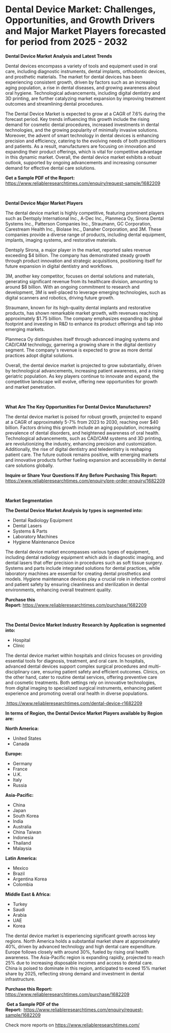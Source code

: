 <p><h1>Dental Device Market: Challenges, Opportunities, and Growth Drivers and Major Market Players forecasted for period from 2025 - 2032</h1></p><p><strong>Dental Device Market Analysis and Latest Trends</strong></p>
<p><p>Dental devices encompass a variety of tools and equipment used in oral care, including diagnostic instruments, dental implants, orthodontic devices, and prosthetic materials. The market for dental devices has been experiencing consistent growth, driven by factors such as an increasing aging population, a rise in dental diseases, and growing awareness about oral hygiene. Technological advancements, including digital dentistry and 3D printing, are further catalyzing market expansion by improving treatment outcomes and streamlining dental procedures.</p><p>The Dental Device Market is expected to grow at a CAGR of 7.6% during the forecast period. Key trends influencing this growth include the rising demand for cosmetic dental procedures, increased investments in dental technologies, and the growing popularity of minimally invasive solutions. Moreover, the advent of smart technology in dental devices is enhancing precision and efficiency, catering to the evolving needs of both practitioners and patients. As a result, manufacturers are focusing on innovation and expanding their product offerings, which is vital for competitive advantage in this dynamic market. Overall, the dental device market exhibits a robust outlook, supported by ongoing advancements and increasing consumer demand for effective dental care solutions.</p></p>
<p><strong>Get a Sample PDF of the Report:&nbsp;</strong> <a href="https://www.reliableresearchtimes.com/enquiry/request-sample/1682209?utm_campaign=3297&utm_medium=2&utm_source=Github&utm_content=ia&utm_term=24032025&utm_id=dental-device">https://www.reliableresearchtimes.com/enquiry/request-sample/1682209</a></p>
<p>&nbsp;</p>
<p><strong>Dental Device Major Market Players</strong></p>
<p><p>The dental device market is highly competitive, featuring prominent players such as Dentsply International Inc., A-Dec Inc., Planmeca Oy, Sirona Dental Systems Inc., Patterson Companies Inc., Straumann, GC Corporation, Carestream Health Inc., Biolase Inc., Danaher Corporation, and 3M. These companies provide a diverse range of products, including dental equipment, implants, imaging systems, and restorative materials.</p><p>Dentsply Sirona, a major player in the market, reported sales revenue exceeding $4 billion. The company has demonstrated steady growth through product innovation and strategic acquisitions, positioning itself for future expansion in digital dentistry and workflows. </p><p>3M, another key competitor, focuses on dental solutions and materials, generating significant revenue from its healthcare division, amounting to around $8 billion. With an ongoing commitment to research and development, 3M is well-placed to leverage emerging technologies, such as digital scanners and robotics, driving future growth.</p><p>Straumann, known for its high-quality dental implants and restorative products, has shown remarkable market growth, with revenues reaching approximately $1.75 billion. The company emphasizes expanding its global footprint and investing in R&D to enhance its product offerings and tap into emerging markets.</p><p>Planmeca Oy distinguishes itself through advanced imaging systems and CAD/CAM technology, garnering a growing share in the digital dentistry segment. The company's revenue is expected to grow as more dental practices adopt digital solutions.</p><p>Overall, the dental device market is projected to grow substantially, driven by technological advancements, increasing patient awareness, and a rising geriatric population. As key players continue to innovate and expand, the competitive landscape will evolve, offering new opportunities for growth and market penetration.</p></p>
<p>&nbsp;</p>
<p><strong>What Are The Key Opportunities For Dental Device Manufacturers?</strong></p>
<p><p>The dental device market is poised for robust growth, projected to expand at a CAGR of approximately 5-7% from 2023 to 2030, reaching over $40 billion. Factors driving this growth include an aging population, increasing prevalence of dental disorders, and heightened awareness of oral health. Technological advancements, such as CAD/CAM systems and 3D printing, are revolutionizing the industry, enhancing precision and customization. Additionally, the rise of digital dentistry and teledentistry is reshaping patient care. The future outlook remains positive, with emerging markets and innovative products further fueling expansion and accessibility in dental care solutions globally.</p></p>
<p><strong>Inquire or Share Your Questions If Any Before Purchasing This Report:</strong> <a href="https://www.reliableresearchtimes.com/enquiry/pre-order-enquiry/1682209?utm_campaign=3297&utm_medium=2&utm_source=Github&utm_content=ia&utm_term=24032025&utm_id=dental-device">https://www.reliableresearchtimes.com/enquiry/pre-order-enquiry/1682209</a></p>
<p>&nbsp;</p>
<p><strong>Market Segmentation</strong></p>
<p><strong>The Dental Device Market Analysis by types is segmented into:</strong></p>
<p><ul><li>Dental Radiology Equipment</li><li>Dental Lasers</li><li>Systems & Parts</li><li>Laboratory Machines</li><li>Hygiene Maintenance Device</li></ul></p>
<p><p>The dental device market encompasses various types of equipment, including dental radiology equipment which aids in diagnostic imaging, and dental lasers that offer precision in procedures such as soft tissue surgery. Systems and parts include integrated solutions for dental practices, while laboratory machines are essential for creating dental prosthetics and models. Hygiene maintenance devices play a crucial role in infection control and patient safety by ensuring cleanliness and sterilization in dental environments, enhancing overall treatment quality.</p></p>
<p><strong>Purchase this Report:&nbsp;</strong><a href="https://www.reliableresearchtimes.com/purchase/1682209?utm_campaign=3297&utm_medium=2&utm_source=Github&utm_content=ia&utm_term=24032025&utm_id=dental-device">https://www.reliableresearchtimes.com/purchase/1682209</a></p>
<p>&nbsp;</p>
<p><strong>The Dental Device Market Industry Research by Application is segmented into:</strong></p>
<p><ul><li>Hospital</li><li>Clinic</li></ul></p>
<p><p>The dental device market within hospitals and clinics focuses on providing essential tools for diagnosis, treatment, and oral care. In hospitals, advanced dental devices support complex surgical procedures and multi-disciplinary care, ensuring patient safety and efficient outcomes. Clinics, on the other hand, cater to routine dental services, offering preventive care and cosmetic treatments. Both settings rely on innovative technologies, from digital imaging to specialized surgical instruments, enhancing patient experience and promoting overall oral health in diverse populations.</p></p>
<p><a href="https://www.reliableresearchtimes.com/dental-device-r1682209?utm_campaign=3297&utm_medium=2&utm_source=Github&utm_content=ia&utm_term=24032025&utm_id=dental-device">&nbsp;https://www.reliableresearchtimes.com/dental-device-r1682209</a></p>
<p><strong>In terms of Region, the Dental Device Market Players available by Region are:</strong></p>
<p>
    <p> <strong> North America: </strong>
        <ul>
            <li>United States</li>
            <li>Canada</li>
        </ul>
        </p> 
    <p> <strong> Europe: </strong>
        <ul>
            <li>Germany</li>
            <li>France</li>
            <li>U.K.</li>
            <li>Italy</li>
            <li>Russia</li>
        </ul>
        </p> 
    <p> <strong> Asia-Pacific: </strong>
        <ul>
            <li>China</li>
            <li>Japan</li>
            <li>South Korea</li>
            <li>India</li>
            <li>Australia</li>
            <li>China Taiwan</li>
            <li>Indonesia</li>
            <li>Thailand</li>
            <li>Malaysia</li>
        </ul>
        </p> 
    <p> <strong> Latin America: </strong>
        <ul>
            <li>Mexico</li>
            <li>Brazil</li>
            <li>Argentina Korea</li>
            <li>Colombia</li>
        </ul>
        </p> 
    <p> <strong> Middle East & Africa: </strong>
        <ul>
            <li>Turkey</li>
            <li>Saudi</li>
            <li>Arabia</li>
            <li>UAE</li>
            <li>Korea</li>
        </ul>
    </p>
    </p>
<p><p>The dental device market is experiencing significant growth across key regions. North America holds a substantial market share at approximately 40%, driven by advanced technology and high dental care expenditure. Europe follows closely with around 30%, fueled by rising oral health awareness. The Asia-Pacific region is expanding rapidly, projected to reach 25% due to increasing disposable incomes and access to dental care. China is poised to dominate in this region, anticipated to exceed 15% market share by 2025, reflecting strong demand and investment in dental infrastructure.</p></p>
<p><strong>Purchase this Report: </strong><a href="https://www.reliableresearchtimes.com/purchase/1682209?utm_campaign=3297&utm_medium=2&utm_source=Github&utm_content=ia&utm_term=24032025&utm_id=dental-device">https://www.reliableresearchtimes.com/purchase/1682209</a></p>
<p>&nbsp;<strong>Get a Sample PDF of the Report:&nbsp;&nbsp;</strong><a href="https://www.reliableresearchtimes.com/enquiry/request-sample/1682209?utm_campaign=3297&utm_medium=2&utm_source=Github&utm_content=ia&utm_term=24032025&utm_id=dental-device">https://www.reliableresearchtimes.com/enquiry/request-sample/1682209</a></p>
<p><strong></strong></p>
<p>Check more reports on <a href="https://www.reliableresearchtimes.com/?utm_campaign=3297&utm_medium=2&utm_source=Github&utm_content=ia&utm_term=24032025&utm_id=dental-device">https://www.reliableresearchtimes.com/</a></p>